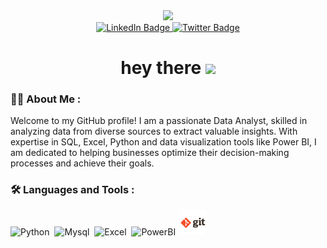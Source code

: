 <div id="header" align="center">
  <img src="https://media.giphy.com/media/1vlBgKjXEz1jTtsuiH/giphy.gif" width="100"/>
</div>
<div id="badges" align="center">
  <a href="https://www.linkedin.com/in/kavyakuntumalla">
    <img src="https://img.shields.io/badge/LinkedIn-blue?style=for-the-badge&logo=linkedin&logoColor=white" alt="LinkedIn Badge"/>
  </a>
  <a href="https://x.com/kavyak3/">
    <img src="https://img.shields.io/badge/Twitter-blue?style=for-the-badge&logo=twitter&logoColor=white" alt="Twitter Badge"/>
  </a>
</div>
<div id="hi" align="center">
<h1>
  hey there
  <img src="https://media.giphy.com/media/hvRJCLFzcasrR4ia7z/giphy.gif" width="30px"/>
</h1>
</div>

### :man_technologist: About Me :
<div id="aboutme">
  <p>Welcome to my GitHub profile! I am a passionate Data Analyst, skilled in analyzing data from diverse sources to extract valuable insights. With expertise in SQL, Excel, Python and data visualization tools like Power BI, I am dedicated to helping businesses optimize their decision-making processes and achieve their goals.</p>
</div>


### :hammer_and_wrench: Languages and Tools :
<div>
   <img src="https://logos-world.net/wp-content/uploads/2021/10/Python-Symbol.png" title="Python" alt="Python" width="40" height="40"/>&nbsp;
 <img src="https://pngimg.com/uploads/mysql/mysql_PNG23.png" title="Mysql" alt="Mysql" width="40" height="40"/>&nbsp;
  <img src="https://static.vecteezy.com/system/resources/previews/022/101/030/original/microsoft-excel-logo-transparent-free-png.png" title="Excel" alt="Excel" width="40" height="40"/>&nbsp;
   <img src="https://www.coolblue.com/wp-content/uploads/2022/09/Microsoft-Power-BI-Symbol.png" title="PowerBI" alt="PowerBI" width="65" height="40"/>&nbsp;
 <img src="https://github.com/devicons/devicon/blob/master/icons/git/git-original-wordmark.svg" title="Git" alt="Git" width="40" height="40"/>&nbsp;
</div>




<!-- ## Hi there, I'm Kavya 👋 -->

<!--
**kavyak3/kavyak3** is a ✨ _special_ ✨ repository because its `README.md` (this file) appears on your GitHub profile.

Here are some ideas to get you started:

- 🔭 I’m currently working on ...
- 🌱 I’m currently learning ...
- 👯 I’m looking to collaborate on ...
- 🤔 I’m looking for help with ...
- 💬 Ask me about ...
- 📫 How to reach me: ...
- 😄 Pronouns: ...
- ⚡ Fun fact: ...
-->
